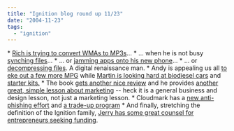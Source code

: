```yaml
---
title: "Ignition blog round up 11/23"
date: "2004-11-23"
tags: 
  - "ignition"
---
```


\* [Rich is trying to convert WMAs to MP3s](http://www.tongfamily.com/2004/11/23/wma_conversion.html)... \* ... when he is not busy [synching files](http://www.tongfamily.com//2004/11/19/synchronizing_files.html)... \* ... or [jamming apps onto his new phone](http://www.tongfamily.com//2004/11/18/freeware_for_nokia_6620.html)... \* ... or [decompressing files](http://www.tongfamily.com/guide/pcs/2004/11/15/7_zip.html). A digital renaissance man. \* Andy is appealing us all [to eke out a few more MPG](http://asack.typepad.com/a_sack_of_seattle/2004/11/8_mpg.html) while [Martin is looking hard at biodiesel cars](http://www.martinandalex.com/blog/archives/2004/11/new_biodiesel_c.html) and [starter kits.](http://www.martinandalex.com/blog/archives/2004/11/playing_with_my.html) \* The book [gets another nice review](http://marketingplaybook.com/2004/11/19/nice_review_from_a_different_northwest.html) and he provides [another great, simple lesson about marketing](http://marketingplaybook.com/2004/11/17/stp.html) -- heck it is a general business and design lesson, not just a marketing lesson. \* Cloudmark has a [new anti-phishing effort](http://www.martinandalex.com/blog/archives/2004/11/phishing_up_5x.html) and [a trade-up program](http://hellomate.typepad.com/exchange/2004/11/cloudmarks_new_.html) \* And finally, stretching the definition of the Ignition family, [Jerry has some great counsel for entrepreneurs seeking funding](http://www.inc.com/resources/finance/articles/20041101/venturecapital.html#jump).
